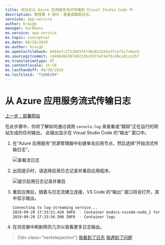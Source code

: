 ```yaml
---
title: 将日志从 Azure 应用服务流式传输到 Visual Studio Code 中
description: 教程第 4 部分：查看或跟踪日志。
services: app-service
author: kraigb
manager: barbkess
ms.service: app-service
ms.topic: conceptual
ms.date: 09/20/2019
ms.author: kraigb
ms.openlocfilehash: 8484efc27120d374738a933244a3fce71c7c6acb
ms.sourcegitcommit: c04984b6367e922dbc5973af44f8cd0ca81ce157
ms.translationtype: HT
ms.contentlocale: zh-CN
ms.lasthandoff: 09/30/2019
ms.locfileid: "71686204"
---
```

# <a name="stream-logs-from-azure-app-service"></a>从 Azure 应用服务流式传输日志

[上一步：部署网站](tutorial-vscode-azure-app-service-node-03.md)

在此步骤中，你将了解如何通过调用 `console.log` 来查看或“跟踪”正在运行的网站生成的任何输出。 此输出显示在 Visual Studio Code 的“输出”  窗口中。

1.  在“Azure 应用服务”资源管理器中右键单击应用节点，然后选择“开始流式传输日志”。 

    ![查看流日志](media/deploy-azure/view-logs.png)

1. 出现提示时，请选择启用日志记录并重启应用程序。

    ![提示启用日志记录并重启](media/deploy-azure/enable-restart.png)

1. 重启应用后，随着与日志流建立连接，VS Code 的“输出”  窗口将会打开，其中显示输出。

    ```bash
    Connecting to log-streaming service...
    2019-09-20 17:33:51.428 INFO  - Container msdocs-vscode-node_2 for site msdocs-vscode-node initialized successfully.
    2019-09-20 17:33:56.500 INFO  - Container logs
    ```

1. 在浏览器中刷新网页几次以查看更多日志输出。

> [!div class="nextstepaction"]
> [我看到了日志](tutorial-vscode-azure-app-service-node-05.md) [我遇到了问题](https://www.research.net/r/PWZWZ52?tutorial=node-deployment-azureappservice&step=tailing-logs)
